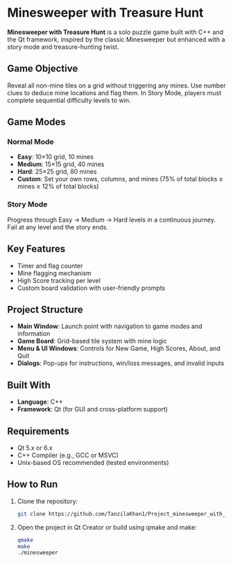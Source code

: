 # Minesweeper with Treasure Hunt

**Minesweeper with Treasure Hunt** is a solo puzzle game built with C++ and the Qt framework, inspired by the classic Minesweeper but enhanced with a story mode and treasure-hunting twist. 

## Game Objective

Reveal all non-mine tiles on a grid without triggering any mines. Use number clues to deduce mine locations and flag them. In Story Mode, players must complete sequential difficulty levels to win.

## Game Modes

### Normal Mode
- **Easy**: 10×10 grid, 10 mines  
- **Medium**: 15×15 grid, 40 mines  
- **Hard**: 25×25 grid, 80 mines  
- **Custom**: Set your own rows, columns, and mines (75% of total blocks ≥ mines ≥ 12% of total blocks)

### Story Mode
Progress through Easy → Medium → Hard levels in a continuous journey. Fail at any level and the story ends.

## Key Features

- Timer and flag counter
- Mine flagging mechanism
- High Score tracking per level
- Custom board validation with user-friendly prompts


## Project Structure

- **Main Window**: Launch point with navigation to game modes and information
- **Game Board**: Grid-based tile system with mine logic
- **Menu & UI Windows**: Controls for New Game, High Scores, About, and Quit
- **Dialogs**: Pop-ups for instructions, win/loss messages, and invalid inputs

## Built With

- **Language**: C++
- **Framework**: Qt (for GUI and cross-platform support)

## Requirements

- Qt 5.x or 6.x
- C++ Compiler (e.g., GCC or MSVC)
- Unix-based OS recommended (tested environments)

## How to Run

1. Clone the repository:
   ```bash
   git clone https://github.com/TanzilaKhan1/Project_minesweeper_with_treasure_hunt.git
2. Open the project in Qt Creator or build using qmake and make:
   ```bash
   qmake
   make
   ./minesweeper
  
